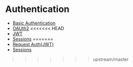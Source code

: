 # Authentication

- [Basic Authentication](basicauth/main.go)
- [OAUth2](oauth2/main.go)
<<<<<<< HEAD
- [JWT](https://github.com/teamlint/iris/blob/master/_examples/experimental-handlers/jwt/main.go)
- [Sessions](https://github.com/teamlint/iris/tree/master/_examples/#sessions)
=======
- [Request Auth(JWT)](https://github.com/iris-contrib/middleware/blob/master/jwt)
- [Sessions](https://github.com/kataras/iris/tree/master/_examples/#sessions)
>>>>>>> upstream/master
